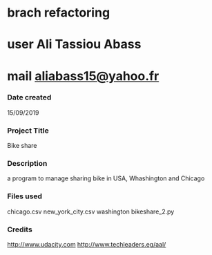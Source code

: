 # brach refactoring
# user Ali Tassiou Abass
# mail aliabass15@yahoo.fr

### Date created
15/09/2019

### Project Title
Bike share

### Description
a program to manage sharing bike in USA, Whashington and Chicago
### Files used
chicago.csv
new_york_city.csv
washington
bikeshare_2.py

### Credits
http://www.udacity.com
http://www.techleaders.eg/aal/